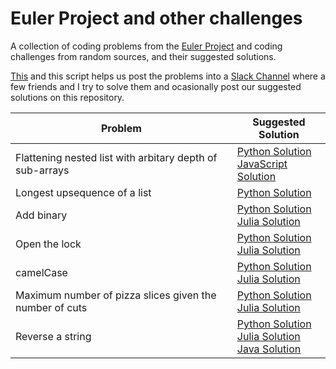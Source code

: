 # Euler Project and other challenges
A collection of coding problems from the [Euler Project](https://projecteuler.net/) and coding challenges from random sources, and their suggested solutions. 

[This](solutions/leetcode-problems) and this script helps us post the problems into a [Slack Channel](https://join.slack.com/t/euler-workspace/shared_invite/enQtNjkzMjA2NTE5OTc0LWEzNDFhNzNjOTBlZjMyNDA0NGQzMzMzNzlhMmNjNmI4ZjRhM2I1YzZkYzBkOTQ3MjdhOTNhOTBmMjAwNDk3ZGQ) where a few friends and I try to solve them and ocasionally post our suggested solutions on this repository. 

| Problem                                                   | Suggested Solution                                     |
| --------------------------------------------------------- | -------------------------------------------------------|
| Flattening nested list with arbitary depth of sub-arrays  | [Python Solution](solutions/flatten-nested-list.py)<br/>[JavaScript Solution](solutions/flatten-nested-list.js)|
|Longest upsequence of a list                               | [Python Solution](solutions/longest-upsequence.py)     |
| Add binary                                                | [Python Solution](solutions/add-binary.py)<br/>[Julia Solution](solutions/add-binary.jl)             |  
| Open the lock                                             | [Python Solution](solutions/open-lock.py)<br/>[Julia Solution](solutions/open-lock.jl)              |
| camelCase                                                 | [Python Solution](solutions/camel-case.py)<br/>[Julia Solution](solutions/camel-case.jl)             |
| Maximum number of pizza slices given the number of cuts   | [Python Solution](solutions/pizza-slices.py)<br/>[Julia Solution](solutions/pizza-slices.jl)           |
| Reverse a string                                          | [Python Solution](solutions/reverse-string.py)<br/>[Julia Solution](solutions/reverse-string.jl)<br/>[Java Solution](solutions/ReverseText.java)           |
